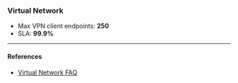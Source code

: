 ﻿### Virtual Network

* Max VPN client endpoints: __250__
* SLA: __99.9%__


---

#### References

* [Virtual Network FAQ](http://msdn.microsoft.com/library/azure/dn133803.aspx)
